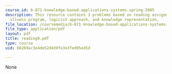 ```yaml
---
course_id: 6-871-knowledge-based-applications-systems-spring-2005
description: This resource contains 3 problems based on reading assignments on present
  illness program, logicist approach, and knowledge representation.
file_location: /coursemedia/6-871-knowledge-based-applications-systems-spring-2005/b8269ac3e4de52d439fe3e3fed95e45d_reading9.pdf
file_type: application/pdf
layout: pdf
title: reading9.pdf
type: course
uid: b8269ac3e4de52d439fe3e3fed95e45d

---
```

None
